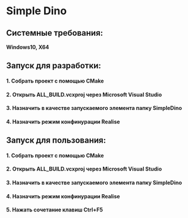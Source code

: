 # Simple Dino
## Системные требования:
**Windows10, X64**
## Запуск для разработки:
#### 1. Собрать проект с помощью СMake
#### 2. Открыть ALL_BUILD.vcxproj через Microsoft Visual Studio
#### 3. Назначить в качестве запускаемого элемента папку SimpleDino
#### 4. Назначить режим конфинурации Realise
## Запуск для пользования:
#### 1. Собрать проект с помощью СMake
#### 2. Открыть ALL_BUILD.vcxproj через Microsoft Visual Studio
#### 3. Назначить в качестве запускаемого элемента папку SimpleDino
#### 4. Назначить режим конфинурации Realise
#### 5. Нажать сочетание клавиш Ctrl+F5